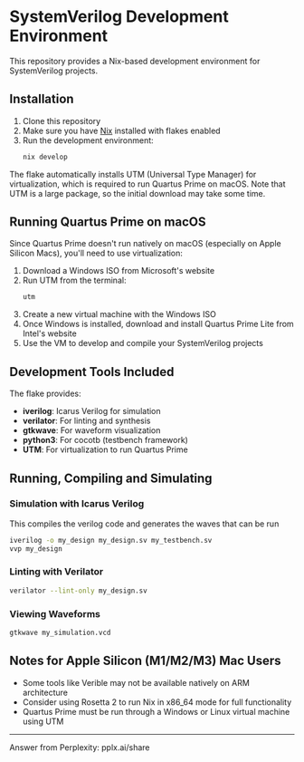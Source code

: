 # SystemVerilog Development Environment

This repository provides a Nix-based development environment for SystemVerilog projects.

## Installation

1. Clone this repository
2. Make sure you have [Nix](https://nixos.org/download.html) installed with flakes enabled
3. Run the development environment:
   ```bash
   nix develop
   ```

The flake automatically installs UTM (Universal Type Manager) for virtualization, which is required to run Quartus Prime on macOS. Note that UTM is a large package, so the initial download may take some time.

## Running Quartus Prime on macOS

Since Quartus Prime doesn't run natively on macOS (especially on Apple Silicon Macs), you'll need to use virtualization:

1. Download a Windows ISO from Microsoft's website
2. Run UTM from the terminal:
   ```bash
   utm
   ```
3. Create a new virtual machine with the Windows ISO
4. Once Windows is installed, download and install Quartus Prime Lite from Intel's website
5. Use the VM to develop and compile your SystemVerilog projects

## Development Tools Included

The flake provides:
- **iverilog**: Icarus Verilog for simulation
- **verilator**: For linting and synthesis
- **gtkwave**: For waveform visualization
- **python3**: For cocotb (testbench framework)
- **UTM**: For virtualization to run Quartus Prime

## Running, Compiling and Simulating

### Simulation with Icarus Verilog

This compiles the verilog code and generates the waves that can be run
```bash
iverilog -o my_design my_design.sv my_testbench.sv
vvp my_design
```

### Linting with Verilator
```bash
verilator --lint-only my_design.sv
```

### Viewing Waveforms
```bash
gtkwave my_simulation.vcd
```

## Notes for Apple Silicon (M1/M2/M3) Mac Users

- Some tools like Verible may not be available natively on ARM architecture
- Consider using Rosetta 2 to run Nix in x86_64 mode for full functionality
- Quartus Prime must be run through a Windows or Linux virtual machine using UTM

---
Answer from Perplexity: pplx.ai/share
